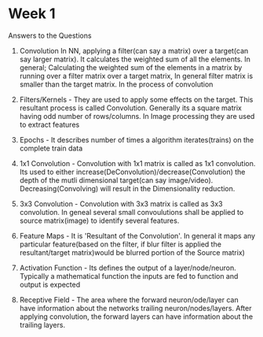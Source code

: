 # Week 1
 Answers to the Questions
 
1. Convolution
In NN, applying a filter(can say a matrix) over a target(can say larger matrix). It calculates the weighted sum of all the elements. In general; Calculating the weighted sum of the elements in a matrix by running over a  filter matrix over a target matrix, In general filter matrix is smaller than the target matrix. In the process of convolution 

2. Filters/Kernels - They are used to apply some effects on the target. This resultant process is called Convolution. Generally its a square matrix having odd number of rows/columns. In Image processing they are used to extract features

3. Epochs -  It describes number of times a algorithm iterates(trains) on the complete train data

4. 1x1 Convolution -  Convolution with 1x1 matrix is called as 1x1 convolution. Its used to either increase(DeConvolution)/decrease(Convolution) the depth of the mutli dimensional target(can say image/video). Decreasing(Convolving) will result in the Dimensionality reduction.

5. 3x3 Convolution - Convolution with 3x3 matrix is called as 3x3 convolution. In geneal several small convoulutions shall be applied to source matrix(image) to identify several features. 

6. Feature Maps - It is 'Resultant of the Convolution'. In general it maps any particular feature(based on the filter, if blur filter is applied the resultant/target matrix)would be blurred portion of the Source matrix)

7. Activation Function - Its defines the output of a layer/node/neuron. Typically a mathematical function the inputs are fed to function and output is expected

8. Receptive Field - The area where the forward  neuron/ode/layer can have information about the networks trailing neuron/nodes/layers. After applying convolution, the forward layers can have information about the trailing layers.

